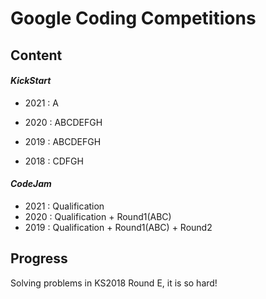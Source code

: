 # Google Coding Competitions

## Content

#### *KickStart*

- 2021 : A

- 2020 : ABCDEFGH

- 2019 : ABCDEFGH

- 2018 : CDFGH

#### *CodeJam*

- 2021 : Qualification
- 2020 : Qualification + Round1(ABC)
- 2019 : Qualification + Round1(ABC) + Round2


## Progress

Solving problems in KS2018 Round E, it is so hard!
